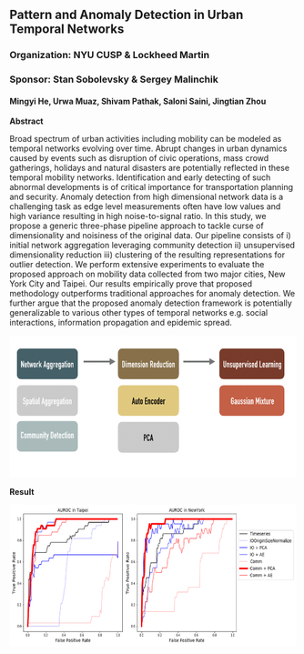 ## Pattern and Anomaly Detection in Urban Temporal Networks
### Organization: NYU CUSP & Lockheed Martin
### Sponsor: Stan Sobolevsky & Sergey Malinchik
#### Mingyi He, Urwa Muaz, Shivam Pathak, Saloni Saini, Jingtian Zhou  
**Abstract**

Broad spectrum of urban activities including mobility can be modeled as temporal networks evolving over time. Abrupt changes in urban dynamics caused by events such as disruption of civic operations, mass crowd gatherings, holidays and natural disasters are potentially reflected in these temporal mobility networks. Identification and early detecting of such abnormal developments is of critical importance for transportation planning and security. 
Anomaly detection from high dimensional network data is a challenging task as edge level measurements often have low values and high variance resulting in high noise-to-signal ratio. In this study, we propose a generic three-phase pipeline approach to tackle curse of dimensionality and noisiness of the original data. Our pipeline consists of i) initial network aggregation leveraging community detection ii) unsupervised dimensionality reduction iii) clustering of the resulting representations for outlier detection. We perform extensive experiments to evaluate the proposed approach on mobility data collected from two major cities, New York City and Taipei. 
Our results empirically prove that proposed methodology outperforms traditional approaches for anomaly detection.
We further argue that the proposed anomaly detection framework is potentially generalizable to various other types of temporal networks e.g. social interactions, information propagation and  epidemic spread.

<img src="pipeline.png" width="520" height="250" />

**Result**

<img src="ROC.png" width="550" height="250" />
